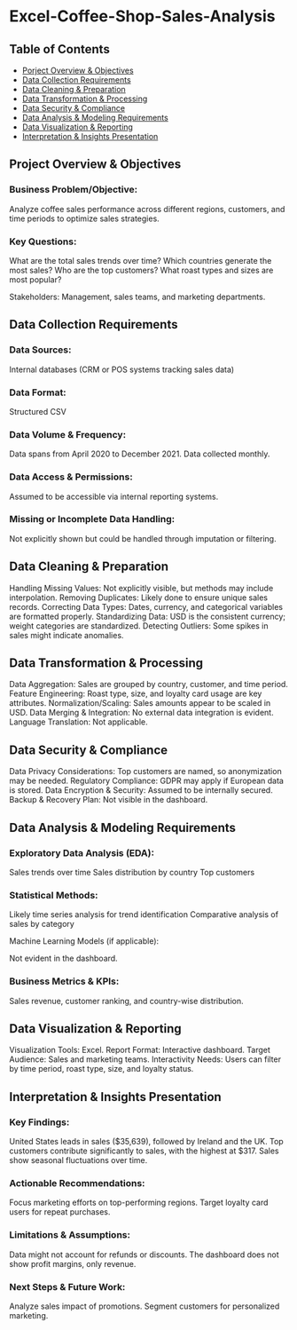# Excel-Coffee-Shop-Sales-Analysis

## Table of Contents
- [Porject Overview & Objectives](https://github.com/XBarc16/Data-Analyst-Portfolio/edit/main/Project/Excel%20Projects/Excel%20Coffee%20Shop%20Sales%20Dashboard/Readme.md#Project-Overview--Objectives)
- [Data Collection Requirements](https://github.com/XBarc16/Data-Analyst-Portfolio/edit/main/Project/Excel%20Projects/Excel%20Coffee%20Shop%20Sales%20Dashboard/Readme.md#Data-Collection-Requirements)
- [Data Cleaning & Preparation](https://github.com/XBarc16/Data-Analyst-Portfolio/edit/main/Project/Excel%20Projects/Excel%20Coffee%20Shop%20Sales%20Dashboard/Readme.md#Data-Cleaning--Preparation)
- [Data Transformation & Processing](https://github.com/XBarc16/Data-Analyst-Portfolio/edit/main/Project/Excel%20Projects/Excel%20Coffee%20Shop%20Sales%20Dashboard/Readme.md#Data-Transformation--Processing)
- [Data Security & Compliance](https://github.com/XBarc16/Data-Analyst-Portfolio/edit/main/Project/Excel%20Projects/Excel%20Coffee%20Shop%20Sales%20Dashboard/Readme.md#Data-Security--Compliance)
- [Data Analysis & Modeling Requirements](https://github.com/XBarc16/Data-Analyst-Portfolio/edit/main/Project/Excel%20Projects/Excel%20Coffee%20Shop%20Sales%20Dashboard/Readme.md#Data-Analysis--Modeling-Requirements) 
- [Data Visualization & Reporting](https://github.com/XBarc16/Data-Analyst-Portfolio/edit/main/Project/Excel%20Projects/Excel%20Coffee%20Shop%20Sales%20Dashboard/Readme.md#Data-Visualization--Reporting)
- [Interpretation & Insights Presentation](https://github.com/XBarc16/Data-Analyst-Portfolio/edit/main/Project/Excel%20Projects/Excel%20Coffee%20Shop%20Sales%20Dashboard/Readme.md#Interpretation--Insights-Presentation)



## Project Overview & Objectives

### Business Problem/Objective:

Analyze coffee sales performance across different regions, customers, and time periods to optimize sales strategies.

### Key Questions:

What are the total sales trends over time?
Which countries generate the most sales?
Who are the top customers?
What roast types and sizes are most popular?

Stakeholders: Management, sales teams, and marketing departments.

## Data Collection Requirements

### Data Sources:

Internal databases (CRM or POS systems tracking sales data)

### Data Format:

Structured CSV

### Data Volume & Frequency:

Data spans from April 2020 to December 2021.
Data collected monthly.

### Data Access & Permissions:

Assumed to be accessible via internal reporting systems.

### Missing or Incomplete Data Handling:

Not explicitly shown but could be handled through imputation or filtering.

## Data Cleaning & Preparation

Handling Missing Values: Not explicitly visible, but methods may include interpolation.
Removing Duplicates: Likely done to ensure unique sales records.
Correcting Data Types: Dates, currency, and categorical variables are formatted properly.
Standardizing Data: USD is the consistent currency; weight categories are standardized.
Detecting Outliers: Some spikes in sales might indicate anomalies.

## Data Transformation & Processing

Data Aggregation: Sales are grouped by country, customer, and time period.
Feature Engineering: Roast type, size, and loyalty card usage are key attributes.
Normalization/Scaling: Sales amounts appear to be scaled in USD.
Data Merging & Integration: No external data integration is evident.
Language Translation: Not applicable.

## Data Security & Compliance

Data Privacy Considerations: Top customers are named, so anonymization may be needed.
Regulatory Compliance: GDPR may apply if European data is stored.
Data Encryption & Security: Assumed to be internally secured.
Backup & Recovery Plan: Not visible in the dashboard.

## Data Analysis & Modeling Requirements

### Exploratory Data Analysis (EDA):

Sales trends over time
Sales distribution by country
Top customers

### Statistical Methods:

Likely time series analysis for trend identification
Comparative analysis of sales by category

Machine Learning Models (if applicable):

Not evident in the dashboard.

### Business Metrics & KPIs:

Sales revenue, customer ranking, and country-wise distribution.

## Data Visualization & Reporting

Visualization Tools: Excel.
Report Format: Interactive dashboard.
Target Audience: Sales and marketing teams.
Interactivity Needs: Users can filter by time period, roast type, size, and loyalty status.

## Interpretation & Insights Presentation

### Key Findings:

United States leads in sales ($35,639), followed by Ireland and the UK.
Top customers contribute significantly to sales, with the highest at $317.
Sales show seasonal fluctuations over time.

### Actionable Recommendations:

Focus marketing efforts on top-performing regions.
Target loyalty card users for repeat purchases.

### Limitations & Assumptions:

Data might not account for refunds or discounts.
The dashboard does not show profit margins, only revenue.

### Next Steps & Future Work:

Analyze sales impact of promotions.
Segment customers for personalized marketing.
